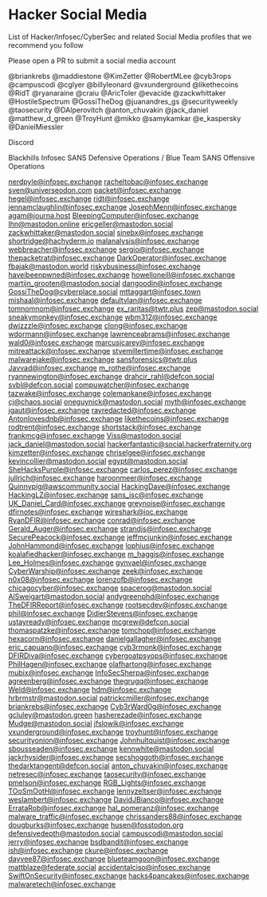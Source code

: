 # Hacker Social Media

List of Hacker/Infosec/CyberSec and related Social Media profiles that we recommend you follow

Please open a PR to submit a social media account

@briankrebs
@maddiestone
@KimZetter
@RobertMLee
@cyb3rops
@campuscodi
@cglyer
@billyleonard
@vxunderground
@likethecoins
@RidT
@ryanaraine
@craiu
@AricToler
@evacide
@zackwhittaker
@HostileSpectrum
@GossiTheDog
@juanandres_gs
@securityweekly
@taosecurity
@DAlperovitch
@anton_chuvakin
@jack_daniel
@matthew_d_green
@TroyHunt
@mikko
@samykamkar
@e_kaspersky
@DanielMiessler

Discord

Blackhills Infosec
SANS Defensive Operations / Blue Team
SANS Offensive Operations

nerdpyle@infosec.exchange
racheltobac@infosec.exchange
sven@universeodon.com
packet@infosec.exchange
hegel@infosec.exchange
ridt@infosec.exchange
jennamclaughlin@infosec.exchange
JosephMenn@infosec.exchange
agam@journa.host
BleepingComputer@infosec.exchange
lhn@mastodon.online
ericgeller@mastodon.social
zackwhittaker@mastodon.social
sinebx@infosec.exchange
shortridge@hachyderm.io
malanalysis@infosec.exchange
webbreacher@infosec.exchange
sergio@infosec.exchange
thepacketrat@infosec.exchange
DarkOperator@infosec.exchange
fbajak@mastodon.world
riskybusiness@infosec.exchange
haveibeenpwned@infosec.exchange
howelloneill@infosec.exchange
martijn_grooten@mastodon.social
dangoodin@infosec.exchange
GossiTheDog@cyberplace.social
mttaggart@infosec.town
mishaal@infosec.exchange
defaultvlan@infosec.exchange
tomnomnom@infosec.exchange
ex_raritas@twtr.plus
zep@mastodon.social
sneakymonkey@infosec.exchange
wbm312@infosec.exchange
dwizzzle@infosec.exchange
clong@infosec.exchange
wdormann@infosec.exchange
lawrenceabrams@infosec.exchange
wald0@infosec.exchange
marcusjcarey@infosec.exchange
mitreattack@infosec.exchange
stvemillertime@infosec.exchange
malwarejake@infosec.exchange
sansforensics@twtr.plus
Javvad@infosec.exchange
m_rothe@infosec.exchange
ryannewington@infosec.exchange
drahcir_rahl@defcon.social
svbl@defcon.social
compuwatcher@infosec.exchange
tazwake@infosec.exchange
colemankane@infosec.exchange
cj@chaos.social
oneguynick@mastodon.social
myth@infosec.exchange
jgaut@infosec.exchange
rayredacted@infosec.exchange
Antonlovesdnb@infosec.exchange
likethecoins@infosec.exchange
rodtrent@infosec.exchange
shortstack@infosec.exchange
frankmcg@infosec.exchange
Viss@mastodon.social
jack_daniel@mastodon.social
hackerfantastic@social.hackerfraternity.org
kimzetter@infosec.exchange
chriselgee@infosec.exchange
kevincollier@mastodon.social
egypt@mastodon.social
SheHacksPurple@infosec.exchange
carlos_perez@infosec.exchange
jullrich@infosec.exchange
haroonmeer@infosec.exchange
Quinnypig@awscommunity.social
HackingDave@infosec.exchange
HackingLZ@infosec.exchange
sans_isc@infosec.exchange
UK_Daniel_Card@infosec.exchange
greynoise@infosec.exchange
dfirnotes@infosec.exchange
wireshark@ioc.exchange
RyanDFIR@infosec.exchange
conrad@infosec.exchange
Gerald_Auger@infosec.exchange
strandjs@infosec.exchange
SecurePeacock@infosec.exchange
jeffmcjunkin@infosec.exchange
JohnHammond@infosec.exchange
lophius@infosec.exchange
koalafiedhacker@infosec.exchange
m_haggis@infosec.exchange
Lee_Holmes@infosec.exchange
gynvael@infosec.exchange
CyberWarship@infosec.exchange
zeek@infosec.exchange
n0x08@infosec.exchange
lorenzofb@infosec.exchange
chicagocyber@infosec.exchange
spacerog@mastodon.social
AlSweigart@mastodon.social
andygreenphd@infosec.exchange
TheDFIRReport@infosec.exchange
rootsecdev@infosec.exchange
phil@infosec.exchange
DidierStevens@infosec.exchange
ustayready@infosec.exchange
mcgrew@defcon.social
thomaspatzke@infosec.exchange
tomchop@infosec.exchange
hexacorn@infosec.exchange
danielgallagher@infosec.exchange
eric_capuano@infosec.exchange
cyb3rmonk@infosec.exchange
DFIRDiva@infosec.exchange
cybergoatpsyops@infosec.exchange
PhilHagen@infosec.exchange
olafhartong@infosec.exchange
mubix@infosec.exchange
InfoSecSherpa@infosec.exchange
agreenberg@infosec.exchange
thegrugq@infosec.exchange
Weld@infosec.exchange
hdm@infosec.exchange
hrbrmstr@mastodon.social
patrickcmiller@infosec.exchange
briankrebs@infosec.exchange
Cyb3rWard0g@infosec.exchange
gcluley@mastodon.green
hasherezade@infosec.exchange
Mudge@mastodon.social
jfslowik@infosec.exchange
vxunderground@infosec.exchange
troyhunt@infosec.exchange
securityonion@infosec.exchange
Johnhultquist@infosec.exchange
sbousseaden@infosec.exchange
kennwhite@mastodon.social
jackrhysider@infosec.exchange
secshoggoth@infosec.exchange
thedarktangent@defcon.social
anton_chuvakin@infosec.exchange
netresec@infosec.exchange
taosecurity@infosec.exchange
pmelson@infosec.exchange
RGB_Lights@infosec.exchange
TOoSmOotH@infosec.exchange
lennyzeltser@infosec.exchange
weslambert@infosec.exchange
DavidJBianco@infosec.exchange
ErrataRob@infosec.exchange
hal_pomeranz@infosec.exchange
malware_traffic@infosec.exchange
chrissanders88@infosec.exchange
dougburks@infosec.exchange
husen@fosstodon.org
defensivedepth@mastodon.social
campuscodi@mastodon.social
jerry@infosec.exchange
bsdbandit@infosec.exchange
ish@infosec.exchange
ckure@infosec.exchange
dayvee87@infosec.exchange
blueteamgoon@infosec.exchange
mattblaze@federate.social
accidentalciso@infosec.exchange
SwiftOnSecurity@infosec.exchange
hacks4pancakes@infosec.exchange
malwaretech@infosec.exchange
